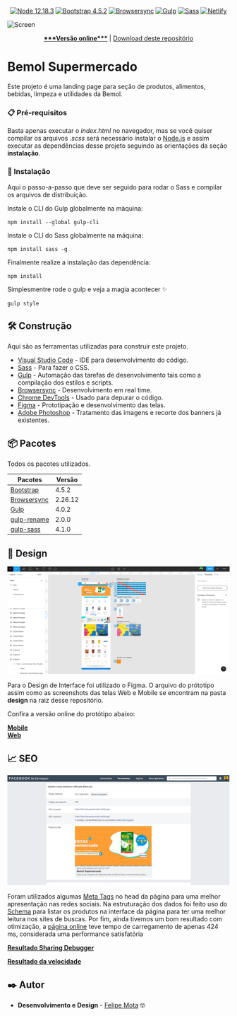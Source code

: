 <p align="center">
<a href="https://nodejs.org/en/"><img src="https://img.shields.io/badge/Node-12.18.3-brightgreen.svg?style=flat-square" alt="Node 12.18.3"></a>
<a href="https://github.com/twbs/bootstrap"><img src="https://img.shields.io/badge/Bootstrap-4.5.2-brightgreen.svg?style=flat-square" alt="Bootstrap 4.5.2"></a>
<a href="https://github.com/BrowserSync/browser-sync"><img src="https://img.shields.io/badge/Browsersync-2.26.12-brightgreen.svg?style=flat-square" alt="Browsersync"></a>
<a href="https://github.com/gulpjs/gulp"><img src="https://img.shields.io/badge/Gulp-4.0.2-brightgreen.svg?style=flat-squareg" alt="Gulp"></a>
<a href="https://github.com/sass/dart-sass"><img src="https://img.shields.io/badge/Sass-1.26.10-brightgreen.svg?style=flat-square" alt="Sass"></a>
<a href="https://bemolsupermercado.netlify.app/"><img src="https://api.netlify.com/api/v1/badges/fddb5cf6-4ecf-4a72-8eed-b51d22cac2fc/deploy-status" alt="Netlify"></a>
</p>

![Screen](./screenshot.gif)

<p align="center">
  <a href="https://bemolsupermercado.netlify.app"><strong>***Versão online***</strong></a> | <a href="https://github.com/felipemotabr/bemol-supermercado/archive/master.zip">Download deste repositório</a>
  
</p>

# Bemol Supermercado

Este projeto é uma landing page para seção de produtos, alimentos, bebidas, limpeza e utilidades da Bemol.

### 📋 Pré-requisitos

Basta apenas executar o *index.html* no navegador, mas se você quiser compilar os arquivos *.scss* será necessário instalar o [Node.js](https://nodejs.org/en/) e assim executar as dependências desse projeto seguindo as orientações da seção **instalação**.

### 🔧 Instalação

Aqui o passo-a-passo que deve ser seguido para rodar o Sass e compilar os arquivos de distribuição.

Instale o CLI do Gulp globalmente na máquina:

```
npm install --global gulp-cli
```

Instale o CLI do Sass globalmente na máquina:

```
npm install sass -g 
```

Finalmente realize a instalação das dependência:

```
npm install
```

Simplesmentre rode o gulp e veja a magia acontecer :sparkles:

```
gulp style
```



## 🛠️ Construção

Aqui são as ferramentas utilizadas para construir este projeto.

* [Visual Studio Code](https://github.com/microsoft/vscode) - IDE para desenvolvimento do código.
* [Sass](https://github.com/sass/sass) - Para fazer o CSS.
* [Gulp](https://github.com/gulpjs/gulp) - Automação das tarefas de desenvolvimento tais como a compilação dos estilos e scripts.
* [Browsersync](https://github.com/BrowserSync/browser-sync) - Desenvolvimento em real time.
* [Chrome DevTools](https://developers.google.com/web/tools/chrome-devtools?hl=pt-br) - Usado para depurar o código.
* [Figma](https://www.figma.com/) - Prototipação e desenvolvimento das telas.
* [Adobe Photoshop](https://www.adobe.com/br/products/photoshop.html) - Tratamento das imagens e recorte dos banners já existentes.

## 📦 Pacotes

Todos os pacotes utilizados.

| __Pacotes__                                                                                 | __Versão__  |
| ------------------------------------------------------------------------------------------- | ----------- |
|  [Bootstrap](https://github.com/twbs/bootstrap)                                             |   4.5.2    |
|  [Browsersync](https://github.com/BrowserSync/browser-sync)                                |   2.26.12  |
|  [Gulp](https://github.com/gulpjs/gulp)                                                     |   4.0.2    |
|  [gulp-rename](https://github.com/hparra/gulp-rename)                                       |   2.0.0    |
|  [gulp-sass](https://github.com/dlmanning/gulp-sass)                                        |   4.1.0    |

## 🎨 Design

![Screenshot Figma](./screenshot-figma.png)


Para o Design de Interface foi utilizado o Figma. O arquivo do prótotipo assim como as screenshots das telas Web e Mobile se encontram na pasta **design** na raiz desse repositório.

Confira a versão online do protótipo abaixo:

[**Mobile**](https://www.figma.com/proto/TyDXpL0FRtkpHsK0gxVtfF/Bemol-Supermercado?node-id=27%3A912&scaling=scale-down)    
[**Web**](https://www.figma.com/proto/TyDXpL0FRtkpHsK0gxVtfF/Bemol-Supermercado?node-id=23%3A872&scaling=scale-down-width)


## 📈 SEO

![Screenshot haring Debugger - Facebook for Developers](./screenshot-meta-tags-facebook.png)

Foram utilizados algumas [Meta Tags](https://gist.github.com/lancejpollard/1978404) no head da página para uma melhor apresentação nas redes sociais. Na estruturação dos dados foi feito uso do [Schema](https://schema.org/docs/gs.html) para listar os produtos na interface da página para ter uma melhor leitura nos sites de buscas. Por fim, ainda tivemos um bom resultado com otimização, a [página online](https://bemolsupermercado.netlify.app/) teve tempo de carregamento de apenas 424 ms, considerada uma performance satisfatória 

[**Resultado Sharing Debugger**](https://developers.facebook.com/tools/debug/?q=https%3A%2F%2Fbemolsupermercado.netlify.app)

[**Resultado da velocidade**](https://tools.pingdom.com/#5d173a9f88800000)



## ✒️ Autor

* **Desenvolvimento e Design** - [Felipe Mota](https://github.com/felipemotabr) 🤓
